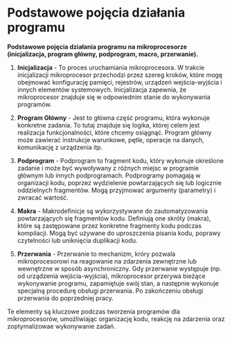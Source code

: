 # **Podstawowe pojęcia działania programu**

**Podstawowe pojęcia działania programu na mikroprocesorze (inicjalizacja, program główny, podprogram, macro, przerwanie).**

1. **Inicjalizacja** - To proces uruchamiania mikroprocesora. W trakcie inicjalizacji mikroprocesor przechodzi przez szereg kroków, które mogę obejmować konfigurację pamięci, rejestrów, urządzeń wejścia-wyjścia i innych elementów systemowych. Inicjalizacja zapewnia, że mikroprocesor znajduje się w odpowiednim stanie do wykonywania programów.

2. **Program Główny** - Jest to główna część programu, która wykonuje konkretne zadania. To tutaj znajduje się logika, której celem jest realizacja funkcjonalności, które chcemy osiągnąć. Program główny może zawierać instrukcje warunkowe, pętle, operacje na danych, komunikację z urządzenia itp.

3. **Podprogram** - Podprogram to fragment kodu, który wykonuje określone zadanie i może być wywoływany z różnych miejsc w programie głównym lub innych podprogramach. Podprogramy pomagają w organizacji kodu, poprzez wydzielenie powtarzających się lub logicznie oddzielnych fragmentów. Mogą przyjmować argumenty (parametry) i zwracać wartość.

4. **Makra** - Makrodefinicje są wykorzystywane do zautomatyzowania powtarzających się fragmentów kodu. Definiują one skróty (makra), które są zastępowane przez konkretne fragmenty kodu podczas kompilacji. Mogą być używane do uproszczenia pisania kodu, poprawy czytelności lub uniknięcia duplikacji kodu.

5. **Przerwania** - Przerwanie to mechanizm, króry pozwala mikroprocesorowi na reagowanie na zdarzenia zewnętrzne lub wewnętrzne w sposób asynchroniczny. Gdy przerwanie występuje (np. od urządzenia wejścia-wyjścia), mikroprocesor przerywa bieżące wykonywanie programu, zapamiętuje swój stan, a następnie wykonuje specjalną procedurę obsługi przerwania. Po zakończeniu obsługi przerwania do poprzedniej pracy.

Te elementy są kluczowe podczas tworzenia programów dla mikroprocesorów, umożliwiając organizację kodu, reakcję na zdarzenia oraz zoptymalizowae wykonywanie zadań.
